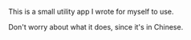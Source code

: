 This is a small utility app I wrote for myself to use.

Don't worry about what it does, since it's in Chinese.

